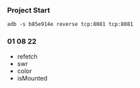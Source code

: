 ### Project Start

```
adb -s b85e914e reverse tcp:8081 tcp:8081
```

### 01 08 22

- refetch
- swr
- color
- isMounted
